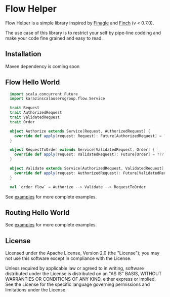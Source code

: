 # Flow Helper

Flow Helper is a simple library inspired by [Finagle](https://twitter.github.io/finagle/)
and [Finch](https://github.com/finagle/finch) (v < 0.7.0).

The use case of this library is to restrict your self by pipe-line
codding and make your code fine grained and easy to read.

Installation
-------
Maven dependency is coming soon

Flow Hello World
-------
```scala
  import scala.concurrent.Future
  import karazinscalausersgroup.flow.Service

  trait Request
  trait AuthorizedRequest
  trait ValidatedRequest
  trait Order

  object Authorize extends Service[Request, AuthorizedRequest] {
    override def apply(request: Request): Future[AuthorizedRequest] = ???
  }

  object RequestToOrder extends Service[ValidatedRequest, Order] {
    override def apply(request: ValidatedRequest): Future[Order] = ???
  }

  object Validate extends Service[AuthorizedRequest, ValidatedRequest] {
    override def apply(request: AuthorizedRequest): Future[ValidatedRequest] = ???
  }

  val `order flow` = Authorize --> Validate --> RequestToOrder
```

See [examples](src/test/karazinscalausersgroup/flow/examples) for more complete examples.

Routing Hello World
-------

See [examples](src/test/karazinscalausersgroup/routing/examples) for more complete examples.

License
-------
Licensed under the Apache License, Version 2.0 (the "License"); you may not use this software except in compliance with the License.

Unless required by applicable law or agreed to in writing, software distributed under the License is distributed on an "AS IS" BASIS, WITHOUT WARRANTIES OR CONDITIONS OF ANY KIND, either express or implied. See the License for the specific language governing permissions and limitations under the License.